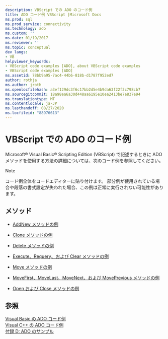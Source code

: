 ```yaml
---
description: VBScript での ADO のコード例
title: ADO コード例 VBScript |Microsoft Docs
ms.prod: sql
ms.prod_service: connectivity
ms.technology: ado
ms.custom: ''
ms.date: 01/19/2017
ms.reviewer: ''
ms.topic: conceptual
dev_langs:
- VB
helpviewer_keywords:
- VBScript code examples [ADO], about VBScript code examples
- VBScript code examples [ADO]
ms.assetid: 78bb9a95-7ac4-44b6-818b-d1787f952ed7
author: rothja
ms.author: jroth
ms.openlocfilehash: a3ef129dc3f6c17bb2d5e4b9da63f22f3c798cb7
ms.sourcegitcommit: 18a98ea6a30d448aa6195e10ea2413be7e837e94
ms.translationtype: MT
ms.contentlocale: ja-JP
ms.lasthandoff: 08/27/2020
ms.locfileid: "88976613"
---
```

# <a name="ado-code-examples-vbscript"></a>VBScript での ADO のコード例
Microsoft® Visual Basic® Scripting Edition (VBScript) で記述するときに ADO メソッドを使用する方法の詳細については、次のコード例を参照してください。  
  
> [!NOTE]
>  コード例全体をコードエディターに貼り付けます。 部分例が使用されている場合や段落の書式設定が失われた場合、この例は正常に実行されない可能性があります。  
  
## <a name="methods"></a>メソッド  
  
-   [AddNew メソッドの例](./addnew-method-example-vbscript.md)  
  
-   [Clone メソッドの例](./clone-method-example-vbscript.md)  
  
-   [Delete メソッドの例](./delete-method-example-vbscript.md)  
  
-   [Execute、Requery、および Clear メソッドの例](./execute-requery-and-clear-methods-example-vbscript.md)  
  
-   [Move メソッドの例](./move-method-example-vbscript.md)  
  
-   [MoveFirst、MoveLast、MoveNext、および MovePrevious メソッドの例](./movefirst-movelast-movenext-and-moveprevious-methods-example-vbscript.md)  
  
-   [Open および Close メソッドの例](./open-and-close-methods-example-vbscript.md)  
  
## <a name="see-also"></a>参照  
 [Visual Basic の ADO コード例](./ado-code-examples-in-visual-basic.md)   
 [Visual C++ の ADO コード例](./ado-code-examples-in-visual-c.md)   
 [付録 D: ADO のサンプル](../../guide/appendixes/appendix-d-ado-samples.md)